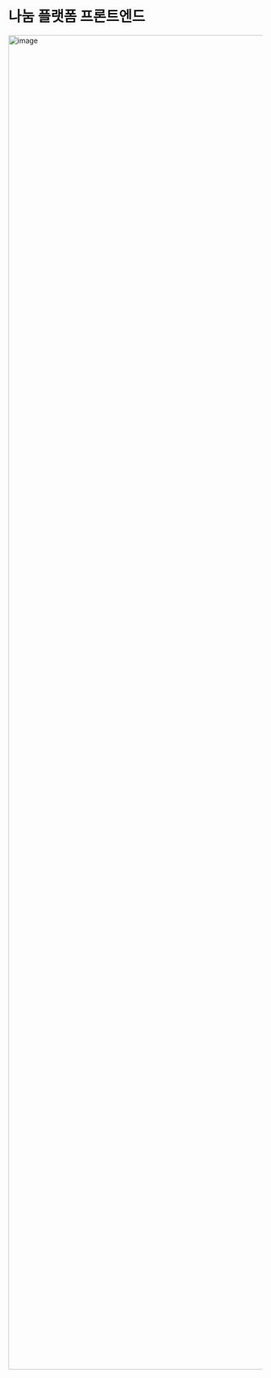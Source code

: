 # 나눔 플랫폼 프론트엔드
<img width="1080" height="2640" alt="image" src="https://github.com/user-attachments/assets/8d08b073-265f-4cb0-a544-f3e067269992" />
